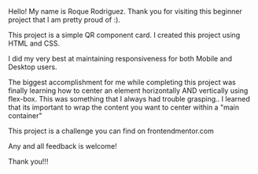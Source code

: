 Hello! My name is Roque Rodriguez. Thank you for visiting this beginner project that I am pretty proud of :).

This project is a simple QR component card. I created this project using HTML and CSS. 

I did my very best at maintaining responsiveness for both Mobile and Desktop users.

The biggest accomplishment for me while completing this project was finally learning how to center an element horizontally AND vertically using flex-box. This was something that I always had trouble grasping.. I learned that its important to wrap the content you want to center within a "main container"

This project is a challenge you can find on frontendmentor.com

Any and all feedback is welcome!

Thank you!!!